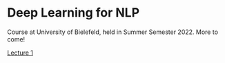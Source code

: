 # Deep Learning for NLP 

Course at University of Bielefeld, held in Summer Semester 2022.
More to come!


[Lecture 1](slides/1_kickoff_2022.pdf)
